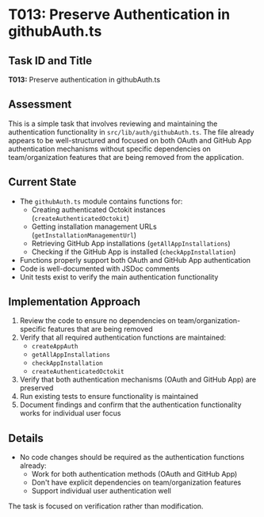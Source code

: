 # T013: Preserve Authentication in githubAuth.ts

## Task ID and Title
**T013:** Preserve authentication in githubAuth.ts

## Assessment
This is a simple task that involves reviewing and maintaining the authentication functionality in `src/lib/auth/githubAuth.ts`. The file already appears to be well-structured and focused on both OAuth and GitHub App authentication mechanisms without specific dependencies on team/organization features that are being removed from the application.

## Current State
- The `githubAuth.ts` module contains functions for:
  - Creating authenticated Octokit instances (`createAuthenticatedOctokit`)
  - Getting installation management URLs (`getInstallationManagementUrl`)
  - Retrieving GitHub App installations (`getAllAppInstallations`)
  - Checking if the GitHub App is installed (`checkAppInstallation`)
- Functions properly support both OAuth and GitHub App authentication
- Code is well-documented with JSDoc comments
- Unit tests exist to verify the main authentication functionality

## Implementation Approach
1. Review the code to ensure no dependencies on team/organization-specific features that are being removed
2. Verify that all required authentication functions are maintained:
   - `createAppAuth`
   - `getAllAppInstallations`
   - `checkAppInstallation`
   - `createAuthenticatedOctokit`
3. Verify that both authentication mechanisms (OAuth and GitHub App) are preserved
4. Run existing tests to ensure functionality is maintained
5. Document findings and confirm that the authentication functionality works for individual user focus

## Details
- No code changes should be required as the authentication functions already:
  - Work for both authentication methods (OAuth and GitHub App)
  - Don't have explicit dependencies on team/organization features
  - Support individual user authentication well

The task is focused on verification rather than modification.